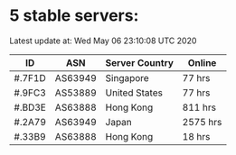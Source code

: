 # 5 stable servers:

Latest update at: Wed May 06 23:10:08 UTC 2020

| ID | ASN | Server Country | Online |
| -- | --- | -------------- | ------ |
| #.7F1D | AS63949 | Singapore | 77 hrs |
| #.9FC3 | AS53889 | United States | 77 hrs |
| #.BD3E | AS63888 | Hong Kong | 811 hrs |
| #.2A79 | AS63949 | Japan | 2575 hrs |
| #.33B9 | AS63888 | Hong Kong | 18 hrs |

